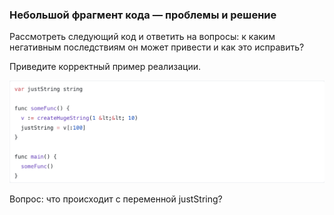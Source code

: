 ### Небольшой фрагмент кода — проблемы и решение
Рассмотреть следующий код и ответить на вопросы: к каким негативным последствиям он может привести и как это исправить?

Приведите корректный пример реализации.

![alt text](image.png)

 Вопрос: что происходит с переменной justString?